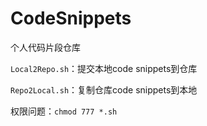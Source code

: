 # CodeSnippets
个人代码片段仓库



`Local2Repo.sh`：提交本地code snippets到仓库

`Repo2Local.sh`：复制仓库code snippets到本地

权限问题：`chmod 777 *.sh`